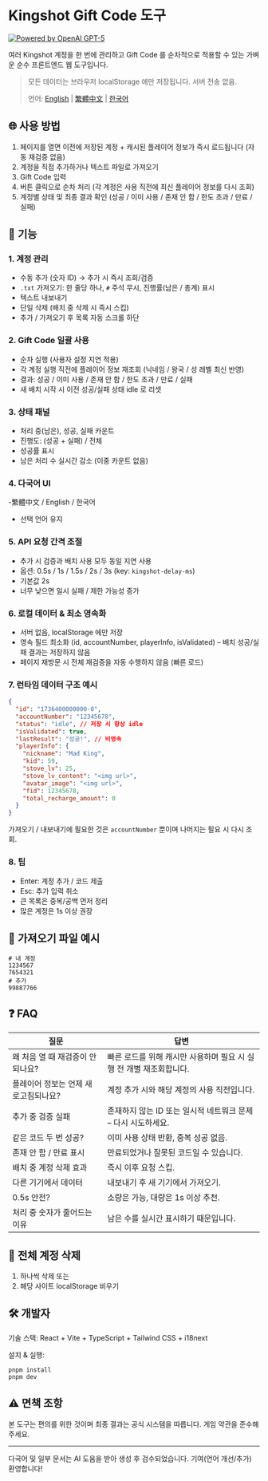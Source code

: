 # Kingshot Gift Code 도구

[![Powered by OpenAI GPT-5](https://img.shields.io/badge/Powered%20by-OpenAI%20GPT--5-blue)](https://openai.com/)

여러 Kingshot 계정을 한 번에 관리하고 Gift Code 를 순차적으로 적용할 수 있는 가벼운 순수 프론트엔드 웹 도구입니다.

> 모든 데이터는 브라우저 localStorage 에만 저장됩니다. 서버 전송 없음.
>
> 언어: [English](./README.md) | [繁體中文](./README.zh-TW.md) | [한국어](./README.ko-KR.md)

## 🌐 사용 방법

1. 페이지를 열면 이전에 저장된 계정 + 캐시된 플레이어 정보가 즉시 로드됩니다 (자동 재검증 없음)
2. 계정을 직접 추가하거나 텍스트 파일로 가져오기
3. Gift Code 입력
4. 버튼 클릭으로 순차 처리 (각 계정은 사용 직전에 최신 플레이어 정보를 다시 조회)
5. 계정별 상태 및 최종 결과 확인 (성공 / 이미 사용 / 존재 안 함 / 한도 초과 / 만료 / 실패)

## 🧾 기능

### 1. 계정 관리

- 수동 추가 (숫자 ID) → 추가 시 즉시 조회/검증
- `.txt` 가져오기: 한 줄당 하나, `#` 주석 무시, 진행률(남은 / 총계) 표시
- 텍스트 내보내기
- 단일 삭제 (배치 중 삭제 시 즉시 스킵)
- 추가 / 가져오기 후 목록 자동 스크롤 하단

### 2. Gift Code 일괄 사용

- 순차 실행 (사용자 설정 지연 적용)
- 각 계정 실행 직전에 플레이어 정보 재조회 (닉네임 / 왕국 / 성 레벨 최신 반영)
- 결과: 성공 / 이미 사용 / 존재 안 함 / 한도 초과 / 만료 / 실패
- 새 배치 시작 시 이전 성공/실패 상태 idle 로 리셋

### 3. 상태 패널

- 처리 중(남은), 성공, 실패 카운트
- 진행도: (성공 + 실패) / 전체
- 성공률 표시
- 남은 처리 수 실시간 감소 (이중 카운트 없음)

### 4. 다국어 UI

-繁體中文 / English / 한국어

- 선택 언어 유지

### 5. API 요청 간격 조절

- 추가 시 검증과 배치 사용 모두 동일 지연 사용
- 옵션: 0.5s / 1s / 1.5s / 2s / 3s (key: `kingshot-delay-ms`)
- 기본값 2s
- 너무 낮으면 일시 실패 / 제한 가능성 증가

### 6. 로컬 데이터 & 최소 영속화

- 서버 없음, localStorage 에만 저장
- 영속 필드 최소화 (id, accountNumber, playerInfo, isValidated) – 배치 성공/실패 결과는 저장하지 않음
- 페이지 재방문 시 전체 재검증을 자동 수행하지 않음 (빠른 로드)

### 7. 런타임 데이터 구조 예시

```json
{
  "id": "1736400000000-0",
  "accountNumber": "12345678",
  "status": "idle", // 저장 시 항상 idle
  "isValidated": true,
  "lastResult": "성공!", // 비영속
  "playerInfo": {
    "nickname": "Mad King",
    "kid": 59,
    "stove_lv": 25,
    "stove_lv_content": "<img url>",
    "avatar_image": "<img url>",
    "fid": 12345678,
    "total_recharge_amount": 0
  }
}
```

가져오기 / 내보내기에 필요한 것은 `accountNumber` 뿐이며 나머지는 필요 시 다시 조회.

### 8. 팁

- Enter: 계정 추가 / 코드 제출
- Esc: 추가 입력 취소
- 큰 목록은 중복/공백 먼저 정리
- 많은 계정은 1s 이상 권장

## 📁 가져오기 파일 예시

```
# 내 계정
1234567
7654321
# 추가
99887766
```

## ❓ FAQ

| 질문                                 | 답변                                                                |
| ------------------------------------ | ------------------------------------------------------------------- |
| 왜 처음 열 때 재검증이 안 되나요?    | 빠른 로드를 위해 캐시만 사용하며 필요 시 실행 전 개별 재조회합니다. |
| 플레이어 정보는 언제 새로고침되나요? | 계정 추가 시와 해당 계정의 사용 직전입니다.                         |
| 추가 중 검증 실패                    | 존재하지 않는 ID 또는 일시적 네트워크 문제 – 다시 시도하세요.       |
| 같은 코드 두 번 성공?                | 이미 사용 상태 반환, 중복 성공 없음.                                |
| 존재 안 함 / 만료 표시               | 만료되었거나 잘못된 코드일 수 있습니다.                             |
| 배치 중 계정 삭제 효과               | 즉시 이후 요청 스킵.                                                |
| 다른 기기에서 데이터                 | 내보내기 후 새 기기에서 가져오기.                                   |
| 0.5s 안전?                           | 소량은 가능, 대량은 1s 이상 추천.                                   |
| 처리 중 숫자가 줄어드는 이유         | 남은 수를 실시간 표시하기 때문입니다.                               |

## 🧹 전체 계정 삭제

1. 하나씩 삭제 또는
2. 해당 사이트 localStorage 비우기

## 🛠 개발자

기술 스택: React + Vite + TypeScript + Tailwind CSS + i18next

설치 & 실행:

```
pnpm install
pnpm dev
```

## ⚠️ 면책 조항

본 도구는 편의를 위한 것이며 최종 결과는 공식 시스템을 따릅니다. 게임 약관을 준수해 주세요.

---

다국어 및 일부 문서는 AI 도움을 받아 생성 후 검수되었습니다. 기여(언어 개선/추가) 환영합니다!
